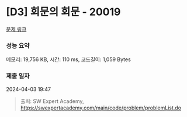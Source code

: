 # [D3] 회문의 회문 - 20019 

[문제 링크](https://swexpertacademy.com/main/code/problem/problemDetail.do?contestProbId=AY2hjCWKbykDFATh) 

### 성능 요약

메모리: 19,756 KB, 시간: 110 ms, 코드길이: 1,059 Bytes

### 제출 일자

2024-04-03 19:47



> 출처: SW Expert Academy, https://swexpertacademy.com/main/code/problem/problemList.do
